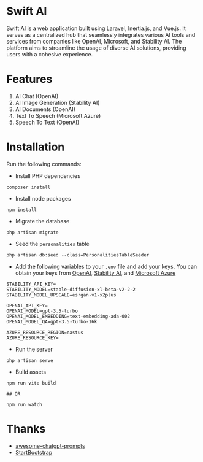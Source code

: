 # Swift AI
Swift AI is a web application built using Laravel, Inertia.js, and Vue.js. It serves as a centralized hub that seamlessly integrates various AI tools and services from companies like OpenAI, Microsoft, and Stability AI. The platform aims to streamline the usage of diverse AI solutions, providing users with a cohesive experience.

 # Features
 1. AI Chat (OpenAI)
 2. AI Image Generation (Stability AI)
 3. AI Documents (OpenAI)
 4. Text To Speech (Microsoft Azure)
 5. Speech To Text (OpenAI)

 # Installation
Run the following commands:

- Install PHP dependencies
```
composer install
```
- Install node packages
```
npm install
```
- Migrate the database
```
php artisan migrate
```
- Seed the `personalities` table
```
php artisan db:seed --class=PersonalitiesTableSeeder
```
- Add the following variables to your `.env` file and add your keys. You can obtain your keys from [OpenAI](https://platform.openai.com/account/api-keys), [Stability AI](https://beta.dreamstudio.ai/account), and [Microsoft Azure](https://portal.azure.com)
```
STABILITY_API_KEY=
STABILITY_MODEL=stable-diffusion-xl-beta-v2-2-2
STABILITY_MODEL_UPSCALE=esrgan-v1-x2plus

OPENAI_API_KEY=
OPENAI_MODEL=gpt-3.5-turbo
OPENAI_MODEL_EMBEDDING=text-embedding-ada-002
OPENAI_MODEL_QA=gpt-3.5-turbo-16k

AZURE_RESOURCE_REGION=eastus
AZURE_RESOURCE_KEY=
```

- Run the server
```
php artisan serve
```
- Build assets
```
npm run vite build

## OR

npm run watch
```
# Thanks
- [awesome-chatgpt-prompts](https://github.com/f/awesome-chatgpt-prompts)
- [StartBootstrap](https://github.com/StartBootstrap/startbootstrap-sb-admin)
